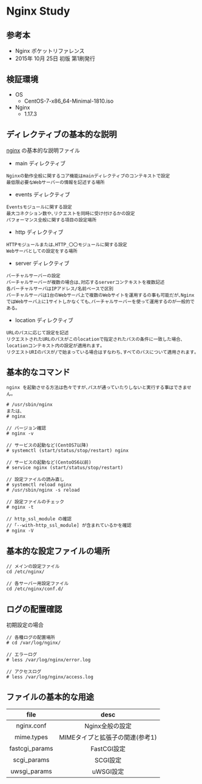 # Nginx Study

## 参考本

- Nginx ポケットリファレンス
- 2015年 10月 25日 初版 第1刷発行

## 検証環境

- OS
  - CentOS-7-x86_64-Minimal-1810.iso
- Nginx
  - 1.17.3

## ディレクティブの基本的な説明

[nginx](nginx/nginx_olg.conf) の基本的な説明ファイル

- main ディレクティブ

```
Nginxの動作全般に関するコア機能はmainディレクティブのコンテキストで設定
最低限必要なWebサーバーの情報を記述する場所
```

- events ディレクティブ

```
Eventsモジュールに関する設定
最大コネクション数や､リクエストを同時に受け付けるかの設定
パフォーマンス全般に関する項目の設定場所
```

- http ディレクティブ

```
HTTPモジュールまたは､HTTP_〇〇モジュールに関する設定
Webサーバとしての設定をする場所
```

- server ディレクティブ

```
バーチャルサーバーの設定
バーチャルサーバーが複数の場合は､対応するserverコンテキストを複数記述
各バーチャルサーバはIPアドレス/名前ベースで区別
バーチャルサーバは1台のWebサーバ上で複数のWebサイトを運用するの事も可能だが､NginxではWebサーバ上に1サイトしかなくても､バーチャルサーバーを使って運用するのが一般的である｡
```

- location ディレクティブ

```
URLのパスに応じて設定を記述
リクエストされたURLのパスがこのlocationで指定されたパスの条件に一致した場合､locationコンテキスト内の設定が適用れます｡
リクエストURIのパスが/で始まっている場合はすなわち､すべてのパスについて適用されます｡
```

## 基本的なコマンド

```
nginx を起動させる方法は色々ですが､パスが通っていたりしないと実行する事はできません｡

# /usr/sbin/nginx
または､
# nginx

// バージョン確認
# nginx -v

// サービスの起動など(CentOS7以降)
# systemctl (start/status/stop/restart) nginx

// サービスの起動など(CentoOS6以前)
# service nginx (start/status/stop/restart)

// 設定ファイルの読み直し
# systemctl reload nginx
# /usr/sbin/nginx -s reload

// 設定ファイルのチェック
# nginx -t

// http_ssl_module の確認
// ｢--with-http_ssl_module] が含まれているかを確認
# nginx -V
```

## 基本的な設定ファイルの場所

```
// メインの設定ファイル
cd /etc/nginx/

// 各サーバー用設定ファイル
cd /etc/nginx/conf.d/
```

## ログの配置確認

初期設定の場合

```
// 各種ログの配置場所
# cd /var/log/nginx/

// エラーログ
# less /var/log/nginx/error.log

// アクセスログ
# less /var/log/nginx/access.log
```

## ファイルの基本的な用途

|file|desc|
|:--:|:--:|
|nginx.conf|Nginx全般の設定|
|mime.types|MIMEタイプと拡張子の関連(参考1)|
|fastcgi_params|FastCGI設定|
|scgi_params|SCGI設定|
|uwsgi_params|uWSGI設定|
